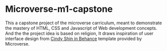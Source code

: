 # Microverse-m1-capstone
This a capstone project of the microverse carriculum, meant to demonstrate the mastery of HTML, CSS and Javascript of Web development concepts. And the the project idea is based on religion, It draws  inspiration of user interface design from [Cindy Shin in Behance](https://www.behance.net/adagio07)  template provided by Microverse.
